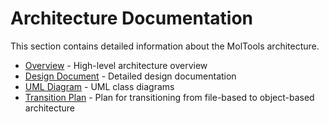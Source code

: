 # Architecture Documentation

This section contains detailed information about the MolTools architecture.

- [Overview](overview.md) - High-level architecture overview
- [Design Document](design.md) - Detailed design documentation
- [UML Diagram](uml_diagram.md) - UML class diagrams
- [Transition Plan](transition_plan.md) - Plan for transitioning from file-based to object-based architecture
